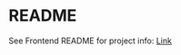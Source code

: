 # README

See Frontend README for project info: [Link](https://github.com/flow1981/brandifAI-frontend/blob/master/README.md)

